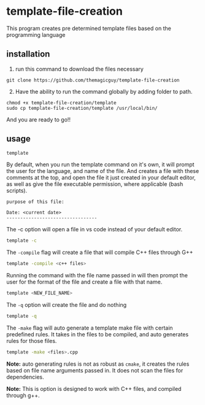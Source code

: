 # template-file-creation

This program creates pre determined template files based on the programming
language

## installation

1. run this command to download the files necessary
```
git clone https://github.com/themagicguy/template-file-creation
```

2. Have the ability to run the command globally by adding folder to path.

```
chmod +x template-file-creation/template
sudo cp template-file-creation/template /usr/local/bin/
```

And you are ready to go!!

## usage

```bash
template
```

By default, when you run the template command on it's own, it will prompt the
user for the language, and name of the file. And creates a file with these
comments at the top, and open the file it just created in your default editor, as well as give
the file executable permission, where applicable (bash scripts).

```
purpose of this file:

Date: <current date>
---------------------------------
```

The -c option will open a file in vs code instead of your default editor.

```bash
template -c
```

The `-compile` flag will create a file that will compile C++ files through G++

```bash
template -compile <c++ files>
```

Running the command with the file name passed in will then prompt the user for
the format of the file and create a file with that name.

```bash
template <NEW_FILE_NAME>
```

The `-q` option will create the file and do nothing

```bash
template -q
```

The `-make` flag will auto generate a template make file with certain predefined
rules. It takes in the files to be compiled, and auto generates rules for those
files.

```bash
template -make <files>.cpp
```

**Note:** auto generating rules is not as robust as `cmake`, it creates the
rules based on file name arguments passed in. It does not scan the files for
dependencies.

**Note:** This is option is designed to work with C++ files, and compiled
through g++.
